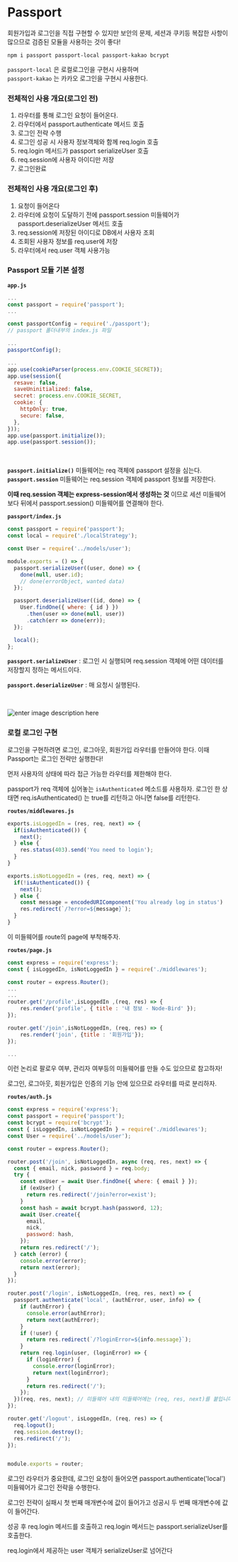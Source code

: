
# Passport
회원가입과 로그인을 직접 구현할 수 있지만 보안의 문제, 세션과 쿠키등 복잡한 사항이 많으므로 검증된 모듈을 사용하는 것이 좋다! <br>

```
npm i passport passport-local passport-kakao bcrypt
```
`passport-local` 은 로컬로그인을 구현시 사용하며 <br>
`passport-kakao` 는 카카오 로그인을 구현시 사용한다. <br>

### 전체적인 사용 개요(로그인 전)
1. 라우터를 통해 로그인 요청이 들어온다.
2. 라우터에서 passport.authenticate 메서드 호출
3. 로그인 전략 수행
4. 로그인 성공 시 사용자 정보객체와 함께 req.login 호출
5. req.login 메서드가 passport serializeUser 호출
6. req.session에 사용자 아이디만 저장
7. 로그인완료
### 전체적인 사용 개요(로그인 후)
1. 요청이 들어온다
2. 라우터에 요청이 도달하기 전에 passport.session 미들웨어가 passport.deserializeUser 메서드 호출
3. req.session에 저장된 아이디로 DB에서 사용자 조회
4. 조회된 사용자 정보를 req.user에 저장
5. 라우터에서 req.user 객체 사용가능

### Passport 모듈 기본 설정

**`app.js`**

```js
...
const passport = require('passport');
...

const passportConfig = require('./passport');
// passport 폴더내부의 index.js 파일

...
passportConfig();

...
app.use(cookieParser(process.env.COOKIE_SECRET));
app.use(session({
  resave: false,
  saveUninitialized: false,
  secret: process.env.COOKIE_SECRET,
  cookie: {
    httpOnly: true,
    secure: false,
  },
}));
app.use(passport.initialize());
app.use(passport.session());
```
<br>

**`passport.initialize()`** 미들웨어는 req 객체에 passport 설정을 심는다. <br>
**`passport.session`** 미들웨어는 req.session 객체에 passport 정보를 저장한다. <br>

**이때 req.session 객체는 express-session에서 생성하는 것** 이므로 세션 미들웨어보다 뒤에서 passport.session() 미들웨어를 연결해야 한다.
<br>

**`passport/index.js`**
```js
const passport = require('passport');
const local = require('./localStrategy');

const User = require('../models/user');

module.exports = () => {
  passport.serializeUser((user, done) => {
    done(null, user.id);
    // done(errorObject, wanted data)
  });

  passport.deserializeUser((id, done) => {
    User.findOne({ where: { id } })
      .then(user => done(null, user))
      .catch(err => done(err));
  });

  local();
};
```
**`passport.serializeUser`** : 로그인 시 실행되며 req.session 객체에 어떤 데이터를 저장할지 정하는 메서드이다. 

**`passport.deserializeUser`** : 매 요청시 실행된다. 

<br>

![enter image description here](https://user-images.githubusercontent.com/76484900/167432641-4da3893c-c67a-4d7e-9b2c-91acc89bfb3b.png)

### 로컬 로그인 구현
로그인을 구현하려면 로그인, 로그아웃, 회원가입 라우터를 만들어야 한다.
이때 Passport는 로그인 전략만 실행한다!

먼저 사용자의 상태에 따라 접근 가능한 라우터를 제한해야 한다.

passport가 req 객체에 심어놓는 `isAuthenticated` 메소드를 사용하자.
로그인 한 상태면 req.isAuthenticated() 는 true를 리턴하고 아니면 false를 리턴한다.

**`routes/middlewares.js`**
```js
exports.isLoggedIn = (res, req, next) => {
  if(isAuthenticated()) {
    next();
  } else {
    res.status(403).send('You need to login');
  }
}

exports.isNotLoggedIn = (res, req, next) => {
  if(!isAuthenticated()) {
    next();
  } else {
    const message = encodedURIComponent('You already log in status')
    res.redirect(`/?error=${message}`);
  }
}
```

이 미들웨어를 route의 page에 부착해주자.

**`routes/page.js`**
```js
const express = require('express');
const { isLoggedIn, isNotLoggedIn } = require('./middlewares');

const router = express.Router();
...
...
router.get('/profile',isLoggedIn ,(req, res) => {
	res.render('profile', { title : '내 정보 - Node-Bird' });
});

router.get('/join',isNotLoggedIn, (req, res) => {
	res.render('join', {title : '회원가입'});
});

...
```
이런 논리로 팔로우 여부, 관리자 여부등의 미들웨어를 만들 수도 있으므로 참고하자!

로그인, 로그아웃, 회원가입은 인증의 기능 안에 있으므로 라우터를 따로 분리하자.

**`routes/auth.js`**
```js
const express = require('express');
const passport = require('passport');
const bcrypt = require('bcrypt');
const { isLoggedIn, isNotLoggedIn } = require('./middlewares');
const User = require('../models/user');

const router = express.Router();

router.post('/join', isNotLoggedIn, async (req, res, next) => {
  const { email, nick, password } = req.body;
  try {
    const exUser = await User.findOne({ where: { email } });
    if (exUser) {
      return res.redirect('/join?error=exist');
    }
    const hash = await bcrypt.hash(password, 12);
    await User.create({
      email,
      nick,
      password: hash,
    });
    return res.redirect('/');
  } catch (error) {
    console.error(error);
    return next(error);
  }
});

router.post('/login', isNotLoggedIn, (req, res, next) => {
  passport.authenticate('local', (authError, user, info) => {
    if (authError) {
      console.error(authError);
      return next(authError);
    }
    if (!user) {
      return res.redirect(`/?loginError=${info.message}`);
    }
    return req.login(user, (loginError) => {
      if (loginError) {
        console.error(loginError);
        return next(loginError);
      }
      return res.redirect('/');
    });
  })(req, res, next); // 미들웨어 내의 미들웨어에는 (req, res, next)를 붙입니다.
});

router.get('/logout', isLoggedIn, (req, res) => {
  req.logout();
  req.session.destroy();
  res.redirect('/');
});


module.exports = router;
```

로그인 라우터가 중요한데, 로그인 요청이 들어오면 passport.authenticate('local') 미들웨어가 로그인 전략을 수행한다. 

로그인 전략이 실패시 첫 번째 매개변수에 값이 들어가고 성공시 두 번째 매개변수에 값이 들어간다.

성공 후 req.login 메서드를 호출하고 req.login 메서드는 passport.serializeUser를 호출한다. 

req.login에서 제공하는 user 객체가 serializeUser로 넘어간다

